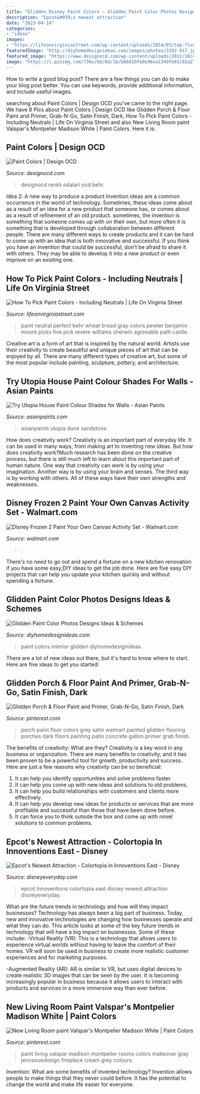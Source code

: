 ```yaml
---
title: "Glidden Disney Paint Colors ~ Glidden Paint Color Photos Designs Ideas &amp; Schemes"
description: "Epcot&#039;s newest attraction"
date: "2023-04-14"
categories:
- "ideas"
images:
- "https://lifeonvirginiastreet.com/wp-content/uploads/2014/03/top-five-neutral-paint-picks.jpg"
featuredImage: "http://diyhomedesignideas.com/images/photos/3102-917.jpeg"
featured_image: "https://www.designocd.com/wp-content/uploads/2011/10/dining-room.jpg"
image: "https://i.pinimg.com/736x/b6/6d/1b/b66d1bfe8e96ea1349fe02c02a2795b5.jpg"
---
```



How to write a good blog post?
There are a few things you can do to make your blog post better. You can use keywords, provide additional information, and include useful images.

	

		
searching about Paint Colors | Design OCD you've came to the right page. We have 8 Pics about Paint Colors | Design OCD like Glidden Porch &amp; Floor Paint and Primer, Grab-N-Go, Satin Finish, Dark, How To Pick Paint Colors - Including Neutrals | Life On Virginia Street and also New Living Room paint Valspar&#039;s Montpelier Madison White | Paint Colors. Here it is:
		
    
## Paint Colors | Design OCD

<img loading=lazy src="https://www.designocd.com/wp-content/uploads/2011/10/dining-room.jpg" onerror="this.onerror=null;this.src='https://tse1.mm.bing.net/th?id=OIP.w1UhYfIrzvH4r_EtbD4RFgHaLK&amp;pid=15.1';" alt="Paint Colors | Design OCD">

_Source: designocd.com_

>designocd renkli odalari ocd behr. 

	

Idea 2: A new way to produce a product
Invention ideas are a common occurrence in the world of technology. Sometimes, these ideas come about as a result of an idea for a new product that someone has, or comes about as a result of refinement of an old product. sometimes, the invention is something that someone comes up with on their own, but more often it is something that is developed through collaboration between different people. There are many different ways to create products and it can be hard to come up with an idea that is both innovative and successful. If you think you have an invention that could be successful, don’t be afraid to share it with others. They may be able to develop it into a new product or even improve on an existing one.

    
## How To Pick Paint Colors - Including Neutrals | Life On Virginia Street

<img loading=lazy src="https://lifeonvirginiastreet.com/wp-content/uploads/2014/03/top-five-neutral-paint-picks.jpg" onerror="this.onerror=null;this.src='https://tse2.mm.bing.net/th?id=OIP.YXk4rUK6EItsbVZlXVT2HgHaMU&amp;pid=15.1';" alt="How To Pick Paint Colors - Including Neutrals | Life On Virginia Street">

_Source: lifeonvirginiastreet.com_

>paint neutral perfect behr wheat bread gray colors pewter benjamin moore picks five pick revere williams sherwin agreeable path castle. 

	

Creative art is a form of art that is inspired by the natural world. Artists use their creativity to create beautiful and unique pieces of art that can be enjoyed by all. There are many different types of creative art, but some of the most popular include painting, sculpture, pottery, and architecture.

    
## Try Utopia House Paint Colour Shades For Walls - Asian Paints

<img loading=lazy src="https://www.asianpaints.com/content/dam/asian_paints/colours/room-shots/cool-neutrals-colour-shade-asian-paints-8752.jpg" onerror="this.onerror=null;this.src='https://tse2.mm.bing.net/th?id=OIP.Q3OwYmxrHrTk5wuP1qRJdwHaGK&amp;pid=15.1';" alt="Try Utopia House Paint Colour Shades for Walls - Asian Paints">

_Source: asianpaints.com_

>asianpaints utopia dune sandstone. 

	

How does creativity work?
Creativity is an important part of everyday life. It can be used in many ways, from making art to inventing new ideas. But how does creativity work?Much research has been done on the creative process, but there is still much left to learn about this important part of human nature. One way that creativity can work is by using your imagination. Another way is by using your brain and senses. The third way is by working with others. All of these ways have their own strengths and weaknesses.

    
## Disney Frozen 2 Paint Your Own Canvas Activity Set - Walmart.com

<img loading=lazy src="https://i5.walmartimages.com/asr/ca78b703-5437-4198-9f47-c1e49d4493de_1.3d1ad8490b169cc05e1bdc51520f2392.jpeg" onerror="this.onerror=null;this.src='https://tse1.mm.bing.net/th?id=OIP.arX4SR8PI3kea8galHVnDAHaHa&amp;pid=15.1';" alt="Disney Frozen 2 Paint Your Own Canvas Activity Set - Walmart.com">

_Source: walmart.com_

>. 

	

There's no need to go out and spend a fortune on a new kitchen renovation if you have some easy,DIY ideas to get the job done. Here are five easy DIY projects that can help you update your kitchen quickly and without spending a fortune.

    
## Glidden Paint Color Photos Designs Ideas &amp; Schemes

<img loading=lazy src="http://diyhomedesignideas.com/images/photos/3102-917.jpeg" onerror="this.onerror=null;this.src='https://tse3.mm.bing.net/th?id=OIP.OpcwmHAMysrbfPOfVT8VGwHaE7&amp;pid=15.1';" alt="Glidden Paint Color Photos Designs Ideas &amp; Schemes">

_Source: diyhomedesignideas.com_

>paint colors interior glidden diyhomedesignideas. 

	

There are a lot of new ideas out there, but it's hard to know where to start. Here are five ideas to get you started: 

    
## Glidden Porch &amp; Floor Paint And Primer, Grab-N-Go, Satin Finish, Dark

<img loading=lazy src="https://i.pinimg.com/736x/b6/6d/1b/b66d1bfe8e96ea1349fe02c02a2795b5.jpg" onerror="this.onerror=null;this.src='https://tse1.mm.bing.net/th?id=OIP.CDjqLd4OXhJyw_jfRzDnwAHaJy&amp;pid=15.1';" alt="Glidden Porch &amp; Floor Paint and Primer, Grab-N-Go, Satin Finish, Dark">

_Source: pinterest.com_

>porch paint floor colors grey satin walmart painted glidden flooring porches dark floors painting patio concrete gallon primer grab finish. 

	

The benefits of creativity: What are they?
Creativity is a key word in any business or organization. There are many benefits to creativity, and it has been proven to be a powerful tool for growth, productivity and success. Here are just a few reasons why creativity can be so beneficial: 
1. It can help you identify opportunities and solve problems faster.
2. It can help you come up with new ideas and solutions to old problems.
3. It can help you build relationships with customers and clients more effectively. 
4. It can help you develop new ideas for products or services that are more profitable and successful than those that have been done before. 
5. It can force you to think outside the box and come up with novel solutions to common problems.

    
## Epcot&#039;s Newest Attraction - Colortopia In Innoventions East - Disney

<img loading=lazy src="https://www.disneyeveryday.com/wp-content/uploads/2015/11/1109ZV_0517DR.jpg" onerror="this.onerror=null;this.src='https://tse1.mm.bing.net/th?id=OIP.Sl1MXvvChcYTn00bi6DuEQHaEH&amp;pid=15.1';" alt="Epcot&#039;s Newest Attraction - Colortopia in Innoventions East - Disney">

_Source: disneyeveryday.com_

>epcot innoventions colortopia east disney newest attraction disneyeveryday. 

	

What are the future trends in technology and how will they impact businesses?
Technology has always been a big part of business. Today, new and innovative technologies are changing how businesses operate and what they can do. This article looks at some of the key future trends in technology that will have a big impact on businesses. Some of these include:
-Virtual Reality (VR): This is a technology that allows users to experience virtual worlds without having to leave the comfort of their homes. VR will soon be used in business to create more realistic customer experiences and for marketing purposes.

-Augmented Reality (AR): AR is similar to VR, but uses digital devices to create realistic 3D images that can be seen by the user. It is becoming increasingly popular in business because it allows users to interact with products and services in a more immersive way than ever before.

    
## New Living Room Paint Valspar&#039;s Montpelier Madison White | Paint Colors

<img loading=lazy src="https://s-media-cache-ak0.pinimg.com/736x/28/2f/7c/282f7cea1ef8df229a94cfe8e0bd16ed.jpg" onerror="this.onerror=null;this.src='https://tse2.mm.bing.net/th?id=OIP.Wnd4SSdG7NXu-A89uivasgHaLH&amp;pid=15.1';" alt="New Living Room paint Valspar&#039;s Montpelier Madison White | Paint Colors">

_Source: pinterest.com_

>paint living valspar madison montpelier rooms colors makeover gray jennasuedesign fireplace cream grey colours. 

	

Invention: What are some benefits of invented technology?
Invention allows people to make things that they never could before. It has the potential to change the world and make life easier for everyone.

